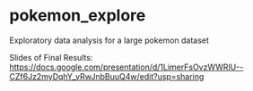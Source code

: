# pokemon_explore
Exploratory data analysis for a large pokemon dataset

Slides of Final Results: https://docs.google.com/presentation/d/1LimerFsOvzWWRlU--CZf6Jz2myDqhY_vRwJnbBuuQ4w/edit?usp=sharing
